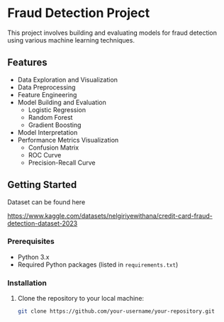 # Fraud Detection Project

This project involves building and evaluating models for fraud detection using various machine learning techniques.

## Features
- Data Exploration and Visualization
- Data Preprocessing
- Feature Engineering
- Model Building and Evaluation
  - Logistic Regression
  - Random Forest
  - Gradient Boosting
- Model Interpretation
- Performance Metrics Visualization
  - Confusion Matrix
  - ROC Curve
  - Precision-Recall Curve

## Getting Started

Dataset can be found here

https://www.kaggle.com/datasets/nelgiriyewithana/credit-card-fraud-detection-dataset-2023

### Prerequisites
- Python 3.x
- Required Python packages (listed in `requirements.txt`)

### Installation
1. Clone the repository to your local machine:
   ```bash
   git clone https://github.com/your-username/your-repository.git
